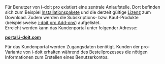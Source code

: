 Für Benutzer von i-doit pro existiert eine zentrale Anlaufstelle. Dort befinden sich zum Beispiel [Installationspakete](../installation/index.md) und die derzeit gültige [Lizenz](../wartung-und-betrieb/lizenz-aktivieren.md) zum Download. Zudem werden die Subskriptions- bzw. Kauf-Produkte (beispielsweise [i-doit pro Add-ons](../i-doit-pro-add-ons/i-diary.md)) aufgelistet.  
Erreicht werden kann das Kundenportal unter folgender Adresse:

**[portal.i-doit.com](https://portal.i-doit.com/)**

Für das Kundenportal werden Zugangsdaten benötigt. Kunden der pro-Variante von i-doit erhalten während des Bestellprozesses die nötigen Informationen zum Erstellen eines Benutzerkontos.